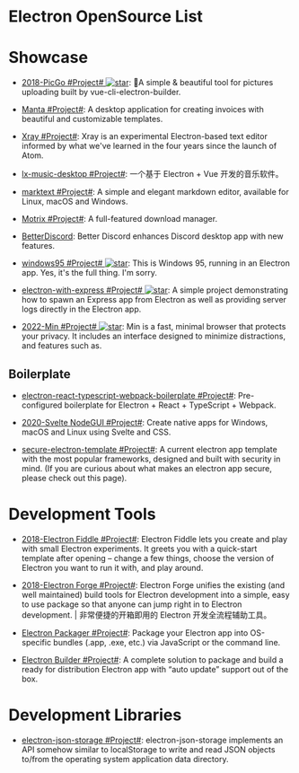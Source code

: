 # Electron OpenSource List

# Showcase

- [2018-PicGo #Project# ![star](https://img.shields.io/github/stars/2018-Molunerfinn/PicGo)](https://github.com/2018-Molunerfinn/PicGo): 🚀A simple & beautiful tool for pictures uploading built by vue-cli-electron-builder.

- [Manta #Project#](https://github.com/hql287/Manta): A desktop application for creating invoices with beautiful and customizable templates.

- [Xray #Project#](https://github.com/atom/xray): Xray is an experimental Electron-based text editor informed by what we've learned in the four years since the launch of Atom.

- [lx-music-desktop #Project#](https://github.com/lyswhut/lx-music-desktop): 一个基于 Electron + Vue 开发的音乐软件。

- [marktext #Project#](https://github.com/marktext/marktext): A simple and elegant markdown editor, available for Linux, macOS and Windows.

- [Motrix #Project#](https://github.com/agalwood/Motrix): A full-featured download manager.

- [BetterDiscord](https://github.com/BetterDiscord/BetterDiscord): Better Discord enhances Discord desktop app with new features.

- [windows95 #Project# ![star](https://img.shields.io/github/stars/felixrieseberg/windows95)](https://github.com/felixrieseberg/windows95): This is Windows 95, running in an Electron app. Yes, it's the full thing. I'm sorry.

- [electron-with-express #Project# ![star](https://img.shields.io/github/stars/frankhale/electron-with-express)](https://github.com/frankhale/electron-with-express): A simple project demonstrating how to spawn an Express app from Electron as well as providing server logs directly in the Electron app.

- [2022-Min #Project# ![star](https://img.shields.io/github/stars/minbrowser/min)](https://github.com/minbrowser/min): Min is a fast, minimal browser that protects your privacy. It includes an interface designed to minimize distractions, and features such as.

## Boilerplate

- [electron-react-typescript-webpack-boilerplate #Project#](https://github.com/Devtography/electron-react-typescript-webpack-boilerplate): Pre-configured boilerplate for Electron + React + TypeScript + Webpack.

- [2020-Svelte NodeGUI #Project#](https://svelte.nodegui.org/): Create native apps for Windows, macOS and Linux using Svelte and CSS.

- [secure-electron-template #Project#](https://github.com/reZach/secure-electron-template): A current electron app template with the most popular frameworks, designed and built with security in mind. (If you are curious about what makes an electron app secure, please check out this page).

# Development Tools

- [2018-Electron Fiddle #Project#](https://github.com/electron/fiddle): Electron Fiddle lets you create and play with small Electron experiments. It greets you with a quick-start template after opening – change a few things, choose the version of Electron you want to run it with, and play around.

- [2018-Electron Forge #Project#](https://github.com/electron-userland/electron-forge): Electron Forge unifies the existing (and well maintained) build tools for Electron development into a simple, easy to use package so that anyone can jump right in to Electron development. | 非常便捷的开箱即用的 Electron 开发全流程辅助工具。

- [Electron Packager #Project#](https://github.com/electron-userland/electron-packager): Package your Electron app into OS-specific bundles (.app, .exe, etc.) via JavaScript or the command line.

- [Electron Builder #Project#](https://github.com/electron-userland/electron-builder): A complete solution to package and build a ready for distribution Electron app with “auto update” support out of the box.

# Development Libraries

- [electron-json-storage #Project#](https://github.com/electron-userland/electron-json-storage): electron-json-storage implements an API somehow similar to localStorage to write and read JSON objects to/from the operating system application data directory.
